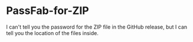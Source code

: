 # PassFab-for-ZIP

I can't tell you the password for the ZIP file in the GitHub release, but I can tell you the location of the files inside.

